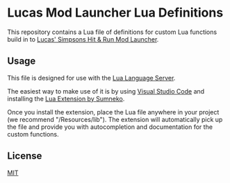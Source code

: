 # Lucas Mod Launcher Lua Definitions
This repository contains a Lua file of definitions for custom Lua functions build in to [Lucas' Simpsons Hit & Run Mod Launcher](https://modbakery.donutteam.com/releases/view/6).

## Usage
This file is designed for use with the [Lua Language Server](https://luals.github.io/).

The easiest way to make use of it is by using [Visual Studio Code](https://code.visualstudio.com/) and installing the [Lua Extension by Sumneko](https://marketplace.visualstudio.com/items?itemName=sumneko.lua).

Once you install the extension, place the Lua file anywhere in your project (we recommend "<YourModName>/Resources/lib"). The extension will automatically pick up the file and provide you with autocompletion and documentation for the custom functions.

## License
[MIT](https://github.com/donutteam/lucas-mod-launcher-lua/blob/main/LICENSE.md)